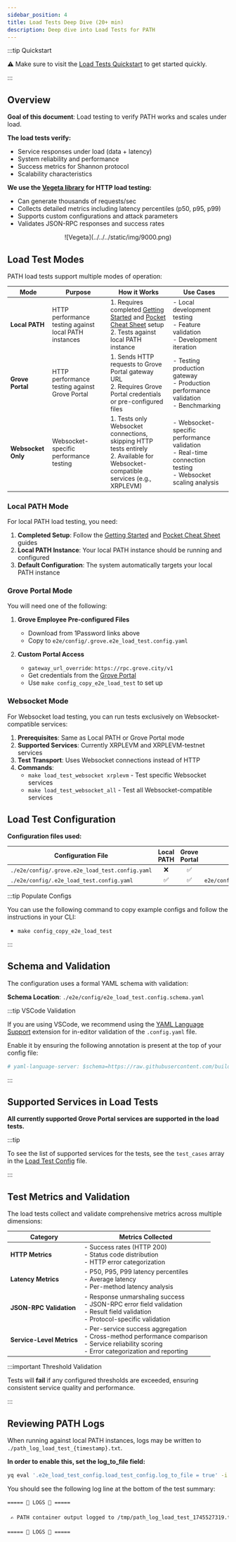 ```yaml
---
sidebar_position: 4
title: Load Tests Deep Dive (20+ min)
description: Deep dive into Load Tests for PATH
---
```


:::tip Quickstart

⚠️ Make sure to visit the [Load Tests Quickstart](2_load_tests_quickstart.md) to get started quickly.

:::

## Overview

**Goal of this document**: Load testing to verify PATH works and scales under load.

**The load tests verify:**

- Service responses under load (data + latency)
- System reliability and performance
- Success metrics for Shannon protocol
- Scalability characteristics

**We use the [Vegeta library](https://github.com/tsenart/vegeta) for HTTP load testing:**

- Can generate thousands of requests/sec
- Collects detailed metrics including latency percentiles (p50, p95, p99)
- Supports custom configurations and attack parameters
- Validates JSON-RPC responses and success rates

<div align="center">
![Vegeta](../../../static/img/9000.png)
</div>

## Load Test Modes

PATH load tests support multiple modes of operation:

| Mode               | Purpose                                               | How it Works                                                                                                                                                                    | Use Cases                                                                                                           |
| ------------------ | ----------------------------------------------------- | ------------------------------------------------------------------------------------------------------------------------------------------------------------------------------- | ------------------------------------------------------------------------------------------------------------------- |
| **Local PATH**     | HTTP performance testing against local PATH instances | 1. Requires completed [Getting Started](../path/1_getting_started.md) and [Pocket Cheat Sheet](../path/2_cheatsheet_pocket.md) setup <br/> 2. Tests against local PATH instance | - Local development testing <br/> - Feature validation <br/> - Development iteration                                |
| **Grove Portal**   | HTTP performance testing against Grove Portal         | 1. Sends HTTP requests to Grove Portal gateway URL <br/> 2. Requires Grove Portal credentials or pre-configured files                                                           | - Testing production gateway <br/> - Production performance validation <br/> - Benchmarking                         |
| **Websocket Only** | Websocket-specific performance testing                | 1. Tests only Websocket connections, skipping HTTP tests entirely <br/> 2. Available for Websocket-compatible services (e.g., XRPLEVM)                                          | - Websocket-specific performance validation <br/> - Real-time connection testing <br/> - Websocket scaling analysis |

### Local PATH Mode

For local PATH load testing, you need:

1. **Completed Setup**: Follow the [Getting Started](../path/1_getting_started.md) and [Pocket Cheat Sheet](../path/2_cheatsheet_pocket.md) guides
2. **Local PATH Instance**: Your local PATH instance should be running and configured
3. **Default Configuration**: The system automatically targets your local PATH instance

### Grove Portal Mode

You will need one of the following:

1. **Grove Employee Pre-configured Files**

   - Download from 1Password links above
   - Copy to `e2e/config/.grove.e2e_load_test.config.yaml`

2. **Custom Portal Access**
   - `gateway_url_override`: `https://rpc.grove.city/v1`
   - Get credentials from the [Grove Portal](https://www.portal.grove.city)
   - Use `make config_copy_e2e_load_test` to set up

### Websocket Mode

For Websocket load testing, you can run tests exclusively on Websocket-compatible services:

1. **Prerequisites**: Same as Local PATH or Grove Portal mode  
2. **Supported Services**: Currently XRPLEVM and XRPLEVM-testnet services
3. **Test Transport**: Uses Websocket connections instead of HTTP
4. **Commands**:
   - `make load_test_websocket xrplevm` - Test specific Websocket services
   - `make load_test_websocket_all` - Test all Websocket-compatible services

## Load Test Configuration

**Configuration files used:**

| Configuration File                              | Local PATH | Grove Portal |             Default Available?              |
| ----------------------------------------------- | :--------: | :----------: | :-----------------------------------------: |
| `./e2e/config/.grove.e2e_load_test.config.yaml` |     ❌      |      ✅       |                      ❌                      |
| `./e2e/config/.e2e_load_test.config.yaml`       |     ✅      |      ✅       | `e2e/config/e2e_load_test.config.tmpl.yaml` |

:::tip Populate Configs

You can use the following command to copy example configs and follow the instructions in your CLI:

- `make config_copy_e2e_load_test`

:::

## Schema and Validation

The configuration uses a formal YAML schema with validation:

**Schema Location**: `./e2e/config/e2e_load_test.config.schema.yaml`

:::tip VSCode Validation

If you are using VSCode, we recommend using the [YAML Language Support](https://marketplace.visualstudio.com/items?itemName=redhat.vscode-yaml) extension for in-editor validation of the `.config.yaml` file.

Enable it by ensuring the following annotation is present at the top of your config file:

```yaml
# yaml-language-server: $schema=https://raw.githubusercontent.com/buildwithgrove/path/refs/heads/main/e2e/config/e2e_load_test.config.schema.yaml
```

:::

## Supported Services in Load Tests

**All currently supported Grove Portal services are supported in the load tests.**

:::tip

To see the list of supported services for the tests, see the `test_cases` array in the [Load Test Config](https://github.com/buildwithgrove/path/blob/main/e2e/config/e2e_load_test.config.default.yaml) file.

:::

## Test Metrics and Validation

The load tests collect and validate comprehensive metrics across multiple dimensions:

| **Category**              | **Metrics Collected**                                                                                                                                        |
| ------------------------- | ------------------------------------------------------------------------------------------------------------------------------------------------------------ |
| **HTTP Metrics**          | - Success rates (HTTP 200) <br/> - Status code distribution <br/> - HTTP error categorization                                                                |
| **Latency Metrics**       | - P50, P95, P99 latency percentiles <br/> - Average latency <br/> - Per-method latency analysis                                                              |
| **JSON-RPC Validation**   | - Response unmarshaling success <br/> - JSON-RPC error field validation <br/> - Result field validation <br/> - Protocol-specific validation                 |
| **Service-Level Metrics** | - Per-service success aggregation <br/> - Cross-method performance comparison <br/> - Service reliability scoring <br/> - Error categorization and reporting |

:::important Threshold Validation

Tests will **fail** if any configured thresholds are exceeded, ensuring consistent service quality and performance.

:::

## Reviewing PATH Logs

When running against local PATH instances, logs may be written to `./path_log_load_test_{timestamp}.txt`.

**In order to enable this, set the log_to_file field:**

```bash
yq eval '.e2e_load_test_config.load_test_config.log_to_file = true' -i ./e2e/config/.e2e_load_test.config.yaml
```

You should see the following log line at the bottom of the test summary:

```bash
===== 👀 LOGS 👀 =====

 ✍️ PATH container output logged to /tmp/path_log_load_test_1745527319.txt ✍️

===== 👀 LOGS 👀 =====
```
